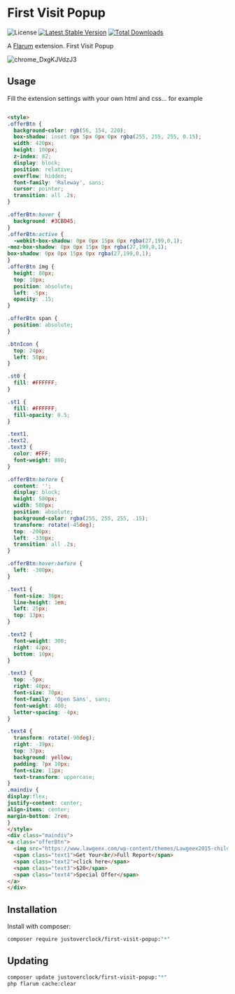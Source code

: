 # First Visit Popup

![License](https://img.shields.io/badge/license-MIT-blue.svg) [![Latest Stable Version](https://img.shields.io/packagist/v/justoverclock/first-visit-popup.svg)](https://packagist.org/packages/justoverclock/first-visit-popup) [![Total Downloads](https://img.shields.io/packagist/dt/justoverclock/first-visit-popup.svg)](https://packagist.org/packages/justoverclock/first-visit-popup)

A [Flarum](http://flarum.org) extension. First Visit Popup

![chrome_DxgKJVdzJ3](https://user-images.githubusercontent.com/79002016/167265823-de91bffc-5675-4608-a355-ddf5f00d6740.gif)

## Usage

Fill the extension settings with your own html and css... for example

```html

<style>
.offerBtn {
  background-color: rgb(56, 154, 220);
  box-shadow: inset 0px 5px 0px 0px rgba(255, 255, 255, 0.15);
  width: 420px;
  height: 100px;
  z-index: 82;
  display: block;
  position: relative;
  overflow: hidden;
  font-family: 'Raleway', sans;
  cursor: pointer;
  transition: all .2s;
}

.offerBtn:hover {
  background: #3CBD45;
}
.offerBtn:active {
  -webkit-box-shadow: 0px 0px 15px 0px rgba(27,199,0,1);
-moz-box-shadow: 0px 0px 15px 0px rgba(27,199,0,1);
box-shadow: 0px 0px 15px 0px rgba(27,199,0,1);
}
.offerBtn img {
  height: 80px;
  top: 10px;
  position: absolute;
  left: -5px;
  opacity: .15;
}

.offerBtn span {
  position: absolute;
}

.btnIcon {
  top: 24px;
  left: 50px;
}

.st0 {
  fill: #FFFFFF;
}

.st1 {
  fill: #FFFFFF;
  fill-opacity: 0.5;
}

.text1,
.text2,
.text3 {
  color: #FFF;
  font-weight: 800;
}

.offerBtn:before {
  content: '';
  display: block;
  height: 500px;
  width: 500px;
  position: absolute;
  background-color: rgba(255, 255, 255, .15);
  transform: rotate(-45deg);
  top: -200px;
  left: -330px;
  transition: all .2s;
}

.offerBtn:hover:before {
  left: -300px;
}

.text1 {
  font-size: 36px;
  line-height: 1em;
  left: 25px;
  top: 13px;
}

.text2 {
  font-weight: 300;
  right: 42px;
  bottom: 10px;
}

.text3 {
  top: -5px;
  right: 40px;
  font-size: 70px;
  font-family: 'Open Sans', sans;
  font-weight: 400;
  letter-spacing: -4px;
}

.text4 {
  transform: rotate(-90deg);
  right: -39px;
  top: 37px;
  background: yellow;
  padding: 7px 10px;
  font-size: 11px;
  text-transform: uppercase;
}
.maindiv {
display:flex;
justify-content: center;
align-items: center;
margin-bottom: 2rem;
}
</style>
<div class="maindiv">
<a class="offerBtn">
  <img src="https://www.lawgeex.com/wp-content/themes/Lawgeex2015-child/images/contracticon.svg" alt="icon">
  <span class="text1">Get Your<br/>Full Report</span>
  <span class="text2">click here</span>
  <span class="text3">$20</span>
  <span class="text4">Special Offer</span>
</a>
</div>

```


## Installation

Install with composer:

```sh
composer require justoverclock/first-visit-popup:"*"
```

## Updating

```sh
composer update justoverclock/first-visit-popup:"*"
php flarum cache:clear
```

